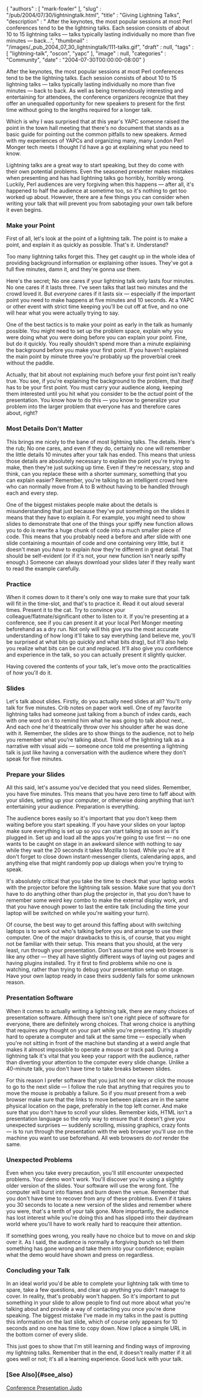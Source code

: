 {
   "authors" : [
      "mark-fowler"
   ],
   "slug" : "/pub/2004/07/30/lightningtalk.html",
   "title" : "Giving Lightning Talks",
   "description" : " After the keynotes, the most popular sessions at most Perl conferences tend to be the lightning talks. Each session consists of about 10 to 15 lightning talks &mdash; talks typically lasting individually no more than five minutes &mdash; back...",
   "thumbnail" : "/images/_pub_2004_07_30_lightningtalk/111-talks.gif",
   "draft" : null,
   "tags" : [
      "lightning-talk",
      "oscon",
      "yapc"
   ],
   "image" : null,
   "categories" : "Community",
   "date" : "2004-07-30T00:00:00-08:00"
}





After the keynotes, the most popular sessions at most Perl conferences
tend to be the lightning talks. Each session consists of about 10 to 15
lightning talks — talks typically lasting individually no more than five
minutes — back to back. As well as being tremendously interesting and
entertaining for attendees, the conference organizers recognize that
they offer an unequalled opportunity for new speakers to present for the
first time without going to the lengths required for a longer talk.

Which is why I was surprised that at this year's YAPC someone raised the
point in the town hall meeting that there's no document that stands as a
basic guide for pointing out the common pitfalls to new speakers. Armed
with my experiences of YAPCs and organizing many, many London Perl
Monger tech meets I thought I'd have a go at explaining what you need to
know.

Lightning talks are a great way to start speaking, but they do come with
their own potential problems. Even the seasoned presenter makes mistakes
when presenting and has had lightning talks go horribly, horribly wrong.
Luckily, Perl audiences are very forgiving when this happens — after
all, it's happened to half the audience at sometime too, so it's nothing
to get too worked up about. However, there are a few things you can
consider when writing your talk that will prevent you from sabotaging
your own talk before it even begins.

### Make your Point

First of all, let's look at the point of a lightning talk. The point is
to make a point, and explain it as quickly as possible. That's it.
Understand?

Too many lightning talks forget this. They get caught up in the whole
idea of providing background information or explaining other issues.
They've got a full five minutes, damn it, and they're gonna *use* them.

Here's the secret; No one cares if your lightning talk only lasts four
minutes. No one cares if it lasts three. I've seen talks that last two
minutes and the crowd loved it. But *everyone* cares if it lasts six —
especially if the important point you need to make happens at five
minutes and 10 seconds. At a YAPC or other event with strict time
keeping you'll be cut off at five, and no one will hear what you were
actually trying to say.

One of the best tactics is to make your point as early in the talk as
humanly possible. You might need to set up the problem space, explain
why you were doing what you were doing before you can explain your
point. Fine, but do it quickly. You really shouldn't spend more than a
minute explaining the background before you make your first point. If
you haven't explained the main point by minute three you're probably up
the proverbial creek without the paddle.

Actually, that bit about not explaining much before your first point
isn't really true. You see, if you're explaining the background to the
problem, that *itself* has to be your first point. You must carry your
audience along, keeping them interested until you hit what you consider
to be the *actual* point of the presentation. You know how to do this —
you know to generalize your problem into the larger problem that
everyone has and therefore cares about, right?

### Most Details Don't Matter

This brings me nicely to the bane of most lightning talks. The details.
Here's the rub; No one cares, and even if they do, certainly no one will
remember the little details 10 minutes after your talk has ended. This
means that unless those details are absolutely necessary to explain the
point you're trying to make, then they're just sucking up time. Even if
they're necessary, stop and think, can you replace these with a shorter
summary, something that you can explain easier? Remember, you're talking
to an intelligent crowd here who can normally move from A to B without
having to be handled through each and every step.

One of the biggest mistakes people make about the details is
misunderstanding that just because they've put something on the slides
it means that they have to explain it. For example, you might need to
show slides to demonstrate that one of the things your spiffy new
function allows you to do is rewrite a huge chunk of code into a much
smaller piece of code. This means that you probably need a before and
after slide with one slide containing a mountain of code and one
containing very little, but it doesn't mean you *have* to explain *how*
they're different in great detail. That should be self-evident (or if
it's not, your new function isn't nearly spiffy enough.) Someone can
always download your slides later if they really want to read the
example carefully.

### Practice

When it comes down to it there's only one way to make sure that your
talk will fit in the time-slot, and that's to practice it. Read it out
aloud several times. Present it to the cat. Try to convince your
colleague/flatmate/significant other to listen to it. If you're
presenting at a conference, see if you can present it at your local Perl
Monger meeting beforehand as a dry run. Not only will this give you the
most accurate understanding of how long it'll take to say everything
(and believe me, you'll be surprised at what bits go quickly and what
bits drag), but it'll also help you realize what bits can be cut and
replaced. It'll also give you confidence and experience in the talk, so
you can actually present it slightly quicker.

Having covered the contents of your talk, let's move onto the
practicalities of *how* you'll do it.

### Slides

Let's talk about slides. Firstly, do you actually need slides at all?
You'll only talk for five minutes. Crib notes on paper work well. One of
my favorite lightning talks had someone just talking from a bunch of
index cards, each with one word on it to remind him what he was going to
talk about next,. And each one he'd theatrically throw over his shoulder
after he was done with it. Remember, the slides are to show things to
the audience, not to help you remember what you're talking about. Think
of the lightning talk as a narrative with visual aids — someone once
told me presenting a lightning talk is just like having a conversation
with the audience where they don't speak for five minutes.

### Prepare your Slides

All this said, let's assume you've decided that you need slides.
Remember, you have five minutes. This means that you have zero time to
faff about with your slides, setting up your computer, or otherwise
doing anything that isn't entertaining your audience. Preparation is
everything.

The audience bores easily so it's important that you don't keep them
waiting before you start speaking. If you have your slides on your
laptop make sure everything is set up so you can start talking as soon
as it's plugged in. Set up and load all the apps you're going to use
first — no one wants to be caught on stage in an awkward silence with
nothing to say while they wait the 20 seconds it takes Mozilla to load.
While you're at it don't forget to close down instant-messenger clients,
calendaring apps, and anything else that might randomly pop up dialogs
when you're trying to speak.

It's absolutely critical that you take the time to check that your
laptop works with the projector before the lightning talk session. Make
sure that you don't have to do anything other than plug the projector
in, that you don't have to remember some weird key combo to make the
external display work, and that you have enough power to last the entire
talk (including the time your laptop will be switched on while you're
waiting your turn).

Of course, the best way to get around this faffing about with switching
laptops is to work out who's talking before you and arrange to use their
computer. One of the major drawbacks to this is, of course, that you
might not be familiar with their setup. This means that you should, at
the very least, run through your presentation. Don't assume that one web
browser is like any other — they all have slightly different ways of
laying out pages and having plugins installed. Try it first to find
problems while no one is watching, rather than trying to debug your
presentation setup on stage. Have your own laptop ready in case theirs
suddenly fails for some unknown reason.

### Presentation Software

When it comes to actually writing a lightning talk, there are many
choices of presentation software. Although there isn't one right piece
of software for everyone, there are definitely wrong choices. That wrong
choice is anything that requires any thought on your part while you're
presenting. It's stupidly hard to operate a computer and talk at the
same time — especially when you're not sitting in front of the machine
but standing at a weird angle that makes it almost impossible to operate
a mouse or track pad. During a lightning talk it's vital that you keep
your rapport with the audience, rather than diverting your attention to
the computer every slide change. Unlike a 40-minute talk, you don't have
time to take breaks between slides.

For this reason I prefer software that you just hit one key or click the
mouse to go to the next slide — I follow the rule that anything that
requires you to move the mouse is probably a failure. So if you *must*
present from a web browser make sure that the links to move between
places are in the same physical location on the page, preferably in the
top left corner. And make sure that you don't have to scroll your
slides. Remember kids, HTML isn't a presentation language so the only
way to ensure that it doesn't give you unexpected surprises — suddenly
scrolling, missing graphics, crazy fonts — is to run through the
presentation with the web browser you'll use on the machine you want to
use beforehand. All web browsers do *not* render the same.

### Unexpected Problems

Even when you take every precaution, you'll still encounter unexpected
problems. Your demo won't work. You'll discover you're using a slightly
older version of the slides. Your software will use the wrong font. The
computer will burst into flames and burn down the venue. Remember that
you don't have time to recover from any of these problems. Even if it
takes you 30 seconds to locate a new version of the slides and remember
where you were, that's a tenth of your talk gone. More importantly, the
audience has lost interest while you're doing this and has slipped into
their daydream world where you'll have to work really hard to reacquire
their attention.

If something goes wrong, you really have no choice but to move on and
skip over it. As I said, the audience is normally a forgiving bunch so
tell them something has gone wrong and take them into your confidence;
explain what the demo would have shown and press on regardless.

### Concluding your Talk

In an ideal world you'd be able to complete your lightning talk with
time to spare, take a few questions, and clear up anything you didn't
manage to cover. In reality, that's probably won't happen. So it's
important to put something in your slide to allow people to find out
more about what you're talking about and provide a way of contacting you
once you're done speaking. The biggest mistake I've made in my talks in
the past is putting this information on the last slide, which of course
only appears for 10 seconds and no one has time to copy down. Now I
place a simple URL in the bottom corner of every slide.

This just goes to show that I'm still learning and finding ways of
improving my lightning talks. Remember that in the end, it doesn't
really matter if it all goes well or not; it's all a learning
experience. Good luck with your talk.

### [See Also]{#see_also}

[Conference Presentation Judo](http://perl.plover.com/yak/presentation/)



